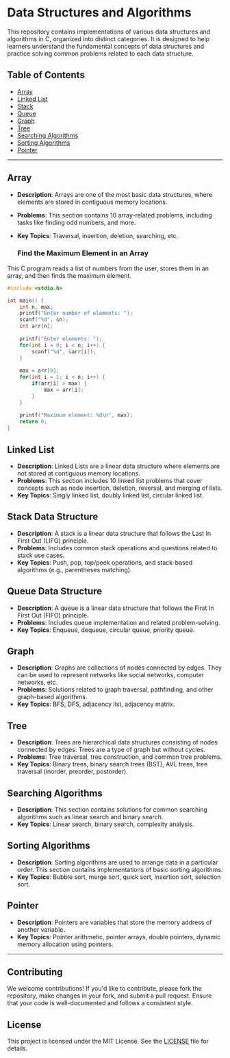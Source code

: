 # Data Structures and Algorithms

This repository contains implementations of various data structures and algorithms in C, organized into distinct categories. It is designed to help learners understand the fundamental concepts of data structures and practice solving common problems related to each data structure.

## Table of Contents

- [Array](#array)
- [Linked List](#linked-list)
- [Stack](#stack-data-structure)
- [Queue](#queue-data-structure)
- [Graph](#graph)
- [Tree](#tree)
- [Searching Algorithms](#searching-algorithms)
- [Sorting Algorithms](#sorting-algorithms)
- [Pointer](#pointer)

---

## Array

- **Description**: Arrays are one of the most basic data structures, where elements are stored in contiguous memory locations.
- **Problems**: This section contains 10 array-related problems, including tasks like finding odd numbers, and more.
- **Key Topics**: Traversal, insertion, deletion, searching, etc.

  ### Find the Maximum Element in an Array

This C program reads a list of numbers from the user, stores them in an array, and then finds the maximum element.
```c
#include <stdio.h>

int main() {
    int n, max;
    printf("Enter number of elements: ");
    scanf("%d", &n);
    int arr[n];
    
    printf("Enter elements: ");
    for(int i = 0; i < n; i++) {
        scanf("%d", &arr[i]);
    }
    
    max = arr[0];
    for(int i = 1; i < n; i++) {
        if(arr[i] > max) {
            max = arr[i];
        }
    }
    
    printf("Maximum element: %d\n", max);
    return 0;
}
```

## Linked List

- **Description**: Linked Lists are a linear data structure where elements are not stored at contiguous memory locations.
- **Problems**: This section includes 10 linked list problems that cover concepts such as node insertion, deletion, reversal, and merging of lists.
- **Key Topics**: Singly linked list, doubly linked list, circular linked list.

## Stack Data Structure

- **Description**: A stack is a linear data structure that follows the Last In First Out (LIFO) principle.
- **Problems**: Includes common stack operations and questions related to stack use cases.
- **Key Topics**: Push, pop, top/peek operations, and stack-based algorithms (e.g., parentheses matching).

## Queue Data Structure

- **Description**: A queue is a linear data structure that follows the First In First Out (FIFO) principle.
- **Problems**: Includes queue implementation and related problem-solving.
- **Key Topics**: Enqueue, dequeue, circular queue, priority queue.

## Graph

- **Description**: Graphs are collections of nodes connected by edges. They can be used to represent networks like social networks, computer networks, etc.
- **Problems**: Solutions related to graph traversal, pathfinding, and other graph-based algorithms.
- **Key Topics**: BFS, DFS, adjacency list, adjacency matrix.

## Tree

- **Description**: Trees are hierarchical data structures consisting of nodes connected by edges. Trees are a type of graph but without cycles.
- **Problems**: Tree traversal, tree construction, and common tree problems.
- **Key Topics**: Binary trees, binary search trees (BST), AVL trees, tree traversal (inorder, preorder, postorder).

## Searching Algorithms

- **Description**: This section contains solutions for common searching algorithms such as linear search and binary search.
- **Key Topics**: Linear search, binary search, complexity analysis.

## Sorting Algorithms

- **Description**: Sorting algorithms are used to arrange data in a particular order. This section contains implementations of basic sorting algorithms.
- **Key Topics**: Bubble sort, merge sort, quick sort, insertion sort, selection sort.

## Pointer

- **Description**: Pointers are variables that store the memory address of another variable.
- **Key Topics**: Pointer arithmetic, pointer arrays, double pointers, dynamic memory allocation using pointers.

---

## Contributing

We welcome contributions! If you'd like to contribute, please fork the repository, make changes in your fork, and submit a pull request. Ensure that your code is well-documented and follows a consistent style.

## License

This project is licensed under the MIT License. See the [LICENSE](./LICENSE) file for details.
